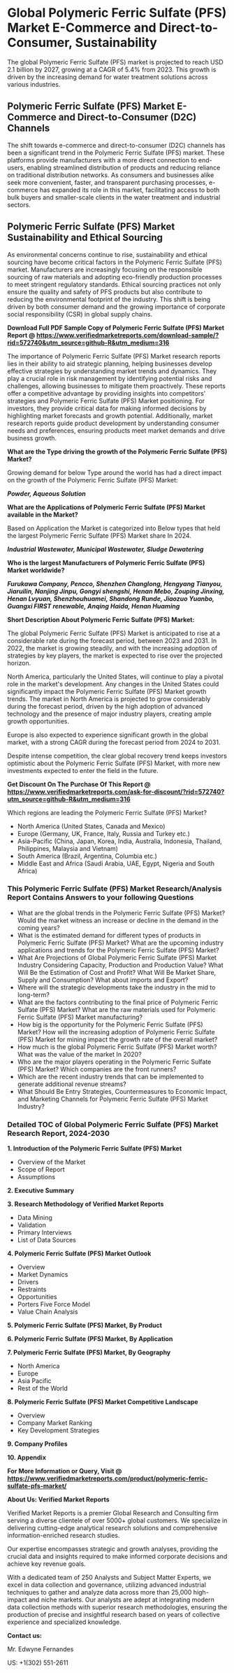 <h1>Global Polymeric Ferric Sulfate (PFS) Market E-Commerce and Direct-to-Consumer, Sustainability</h1><p class=""><p>The global Polymeric Ferric Sulfate (PFS) market is projected to reach USD 2.1 billion by 2027, growing at a CAGR of 5.4% from 2023. This growth is driven by the increasing demand for water treatment solutions across various industries.</p><h2>Polymeric Ferric Sulfate (PFS) Market E-Commerce and Direct-to-Consumer (D2C) Channels</h2><p>The shift towards e-commerce and direct-to-consumer (D2C) channels has been a significant trend in the Polymeric Ferric Sulfate (PFS) market. These platforms provide manufacturers with a more direct connection to end-users, enabling streamlined distribution of products and reducing reliance on traditional distribution networks. As consumers and businesses alike seek more convenient, faster, and transparent purchasing processes, e-commerce has expanded its role in this market, facilitating access to both bulk buyers and smaller-scale clients in the water treatment and industrial sectors.</p><h2>Polymeric Ferric Sulfate (PFS) Market Sustainability and Ethical Sourcing</h2><p>As environmental concerns continue to rise, sustainability and ethical sourcing have become critical factors in the Polymeric Ferric Sulfate (PFS) market. Manufacturers are increasingly focusing on the responsible sourcing of raw materials and adopting eco-friendly production processes to meet stringent regulatory standards. Ethical sourcing practices not only ensure the quality and safety of PFS products but also contribute to reducing the environmental footprint of the industry. This shift is being driven by both consumer demand and the growing importance of corporate social responsibility (CSR) in global supply chains.</p></p><p class=""><strong>Download Full PDF Sample Copy of Polymeric Ferric Sulfate (PFS) Market Report @ <a href="https://www.verifiedmarketreports.com/download-sample/?rid=572740&utm_source=github-R&utm_medium=316" target="_blank">https://www.verifiedmarketreports.com/download-sample/?rid=572740&utm_source=github-R&utm_medium=316</a></strong></p><p>The importance of&nbsp;Polymeric Ferric Sulfate (PFS) Market research reports lies in their ability to aid strategic planning, helping businesses develop effective strategies by understanding market trends and dynamics. They play a crucial role in risk management by identifying potential risks and challenges, allowing businesses to mitigate them proactively. These reports offer a competitive advantage by providing insights into competitors' strategies and Polymeric Ferric Sulfate (PFS) Market positioning. For investors, they provide critical data for making informed decisions by highlighting market forecasts and growth potential. Additionally, market research reports guide product development by understanding consumer needs and preferences, ensuring products meet market demands and drive business growth.</p><p><strong>What are the&nbsp;Type driving the growth of the Polymeric Ferric Sulfate (PFS) Market?</strong></p><p id="" class="">Growing demand for below Type around the world has had a direct impact on the growth of the Polymeric Ferric Sulfate (PFS) Market:</p><p class=""><em><strong>Powder, Aqueous Solution</strong></em></p><p class=""><strong>What are the&nbsp;Applications&nbsp;of Polymeric Ferric Sulfate (PFS) Market available in the Market?</strong></p><p id="" class="">Based on Application the Market is categorized into Below types that held the largest Polymeric Ferric Sulfate (PFS) Market share In 2024.</p><p class=""><em><strong>Industrial Wastewater, Municipal Wastewater, Sludge Dewatering</strong></em></p><p class=""><strong>Who is the largest Manufacturers of Polymeric Ferric Sulfate (PFS) Market worldwide?</strong></p><p><em><strong>Furukawa Company, Pencco, Shenzhen Changlong, Hengyang Tianyou, Jiaruilin, Nanjing Jinpu, Gongyi shengshi, Henan Mebo, Zouping Jinxing, Henan Lvyuan, Shenzhouhuamei, Shandong Runde, Jiaozuo Yuanbo, Guangxi FIRST renewable, Anqing Haida, Henan Huaming</strong></em></p><p id="" class=""><strong>Short Description About Polymeric Ferric Sulfate (PFS) Market:</strong></p><p>The global Polymeric Ferric Sulfate (PFS) Market is anticipated to rise at a considerable rate during the forecast period, between 2023 and 2031. In 2022, the market is growing steadily, and with the increasing adoption of strategies by key players, the market is expected to rise over the projected horizon.</p><p>North America, particularly the United States, will continue to play a pivotal role in the market's development. Any changes in the United States could significantly impact the Polymeric Ferric Sulfate (PFS) Market growth trends. The market in North America is projected to grow considerably during the forecast period, driven by the high adoption of advanced technology and the presence of major industry players, creating ample growth opportunities.</p><p>Europe is also expected to experience significant growth in the global market, with a strong CAGR during the forecast period from 2024 to 2031.</p><p>Despite intense competition, the clear global recovery trend keeps investors optimistic about the Polymeric Ferric Sulfate (PFS) Market, with more new investments expected to enter the field in the future.</p><p id="" class=""><strong>Get Discount On The Purchase Of This Report @ <a href="https://www.verifiedmarketreports.com/ask-for-discount/?rid=572740?utm_source=github-R&utm_medium=316" target="_blank">https://www.verifiedmarketreports.com/ask-for-discount/?rid=572740?utm_source=github-R&utm_medium=316</a></strong></p><p class="">Which regions are leading the Polymeric Ferric Sulfate (PFS) Market?</p><ul><li>North America (United States, Canada and Mexico)</li><li>Europe (Germany, UK, France, Italy, Russia and Turkey etc.)</li><li>Asia-Pacific (China, Japan, Korea, India, Australia, Indonesia, Thailand, Philippines, Malaysia and Vietnam)</li><li>South America (Brazil, Argentina, Columbia etc.)</li><li>Middle East and Africa (Saudi Arabia, UAE, Egypt, Nigeria and South Africa)</li></ul><h3 id="" class="">This Polymeric Ferric Sulfate (PFS) Market Research/Analysis Report Contains Answers to your following Questions</h3><ul><li>What are the global trends in the Polymeric Ferric Sulfate (PFS) Market? Would the market witness an increase or decline in the demand in the coming years?</li><li>What is the estimated demand for different types of products in Polymeric Ferric Sulfate (PFS) Market? What are the upcoming industry applications and trends for the Polymeric Ferric Sulfate (PFS) Market?</li><li>What Are Projections of Global Polymeric Ferric Sulfate (PFS) Market Industry Considering Capacity, Production and Production Value? What Will Be the Estimation of Cost and Profit? What Will Be Market Share, Supply and Consumption? What about imports and Export?</li><li>Where will the strategic developments take the industry in the mid to long-term?</li><li>What are the factors contributing to the final price of Polymeric Ferric Sulfate (PFS) Market? What are the raw materials used for Polymeric Ferric Sulfate (PFS) Market manufacturing?</li><li>How big is the opportunity for the Polymeric Ferric Sulfate (PFS) Market? How will the increasing adoption of Polymeric Ferric Sulfate (PFS) Market for mining impact the growth rate of the overall market?</li><li>How much is the global Polymeric Ferric Sulfate (PFS) Market worth? What was the value of the market In 2020?</li><li>Who are the major players operating in the Polymeric Ferric Sulfate (PFS) Market? Which companies are the front runners?</li><li>Which are the recent industry trends that can be implemented to generate additional revenue streams?</li><li>What Should Be Entry Strategies, Countermeasures to Economic Impact, and Marketing Channels for Polymeric Ferric Sulfate (PFS) Market Industry?</li></ul><h3 id="" class="">Detailed TOC of Global Polymeric Ferric Sulfate (PFS) Market Research Report, 2024-2030</h3><p id="" class=""><strong>1. Introduction of the Polymeric Ferric Sulfate (PFS) Market</strong></p><ul><li>Overview of the Market</li><li>Scope of Report</li><li>Assumptions</li></ul><p id="" class=""><strong>2. Executive Summary</strong></p><p id="" class=""><strong>3. Research Methodology of Verified Market Reports</strong></p><ul><li>Data Mining</li><li>Validation</li><li>Primary Interviews</li><li>List of Data Sources</li></ul><p id="" class=""><strong>4. Polymeric Ferric Sulfate (PFS) Market Outlook</strong></p><ul><li>Overview</li><li>Market Dynamics</li><li>Drivers</li><li>Restraints</li><li>Opportunities</li><li>Porters Five Force Model</li><li>Value Chain Analysis</li></ul><p id="" class=""><strong>5. Polymeric Ferric Sulfate (PFS) Market, By Product</strong></p><p id="" class=""><strong>6. Polymeric Ferric Sulfate (PFS) Market, By Application</strong></p><p id="" class=""><strong>7. Polymeric Ferric Sulfate (PFS) Market, By Geography</strong></p><ul><li>North America</li><li>Europe</li><li>Asia Pacific</li><li>Rest of the World</li></ul><p id="" class=""><strong>8. Polymeric Ferric Sulfate (PFS) Market Competitive Landscape</strong></p><ul><li>Overview</li><li>Company Market Ranking</li><li>Key Development Strategies</li></ul><p id="" class=""><strong>9. Company Profiles</strong></p><p id="" class=""><strong>10. Appendix</strong></p><p id="" class=""><strong>For More Information or Query, Visit @ <a href="https://www.verifiedmarketreports.com/product/polymeric-ferric-sulfate-pfs-market/" target="_blank">https://www.verifiedmarketreports.com/product/polymeric-ferric-sulfate-pfs-market/</a></strong></p><p id="" class=""><strong>About Us: Verified Market Reports</strong></p><p id="" class="">Verified Market Reports is a premier Global Research and Consulting firm serving a diverse clientele of over 5000+ global customers. We specialize in delivering cutting-edge analytical research solutions and comprehensive information-enriched research studies.</p><p id="" class="">Our expertise encompasses strategic and growth analyses, providing the crucial data and insights required to make informed corporate decisions and achieve key revenue goals.</p><p id="" class="">With a dedicated team of 250 Analysts and Subject Matter Experts, we excel in data collection and governance, utilizing advanced industrial techniques to gather and analyze data across more than 25,000 high-impact and niche markets. Our analysts are adept at integrating modern data collection methods with superior research methodologies, ensuring the production of precise and insightful research based on years of collective experience and specialized knowledge.</p><p id="" class=""><strong>Contact us:</strong></p><p id="" class="">Mr. Edwyne Fernandes</p><p id="" class="">US: +1(302) 551-2611</p>